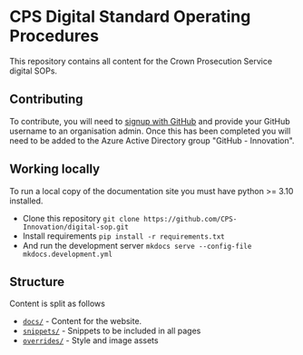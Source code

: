 # CPS Digital Standard Operating Procedures

This repository contains all content for the Crown Prosecution Service digital SOPs.

## Contributing

To contribute, you will need to [signup with GitHub](https://github.com/signup) and provide your
GitHub username to an organisation admin. Once this has been completed you will need to be added
to the Azure Active Directory group "GitHub - Innovation".

## Working locally

To run a local copy of the documentation site you must have python >= 3.10 installed.

* Clone this repository `git clone https://github.com/CPS-Innovation/digital-sop.git`
* Install requirements `pip install -r requirements.txt`
* And run the development server `mkdocs serve --config-file mkdocs.development.yml`

## Structure

Content is split as follows

* [`docs/`](./docs) - Content for the website.
* [`snippets/`](./snippets) - Snippets to be included in all pages
* [`overrides/`](./overrides) - Style and image assets
